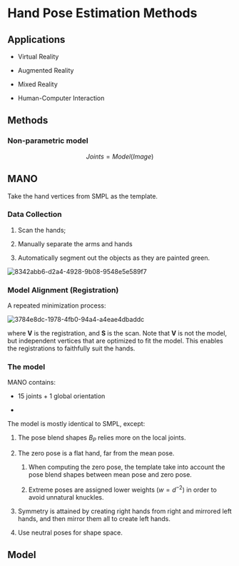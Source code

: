 # Hand Pose Estimation Methods

## Applications

* Virtual Reality

* Augmented Reality

* Mixed Reality

* Human-Computer Interaction

## Methods

### Non-parametric model

$$
Joints = Model(Image)
$$

## MANO

Take the hand vertices from SMPL as the template.

### Data Collection

1. Scan the hands;

2. Manually separate the arms and hands

3. Automatically segment out the objects as they are painted green.

![8342abb6-d2a4-4928-9b08-9548e5e589f7](file:///E:/Dropbox/TechNotes/Figures/8342abb6-d2a4-4928-9b08-9548e5e589f7.png)

### Model Alignment (Registration)

A repeated minimization process:

![3784e8dc-1978-4fb0-94a4-a4eae4dbaddc](file:///E:/Dropbox/TechNotes/Figures/3784e8dc-1978-4fb0-94a4-a4eae4dbaddc.png)

where $\mathbf{V}$ is the registration, and $\mathbf{S}$ is the scan. Note that $\mathbf{V}$ is not the model, but independent vertices that are optimized to fit the model. This enables the registrations to faithfully suit the hands.

### The model

MANO contains:

* 15 joints + 1 global orientation

* 

The model is mostly identical to SMPL, except:

1. The pose blend shapes $B_P$ relies more on the local joints.

2. The zero pose is a flat hand, far from the mean pose.
   
   1. When computing the zero pose, the template take into account the pose blend shapes between mean pose and zero pose.
   
   2. Extreme poses are assigned lower weights ($w=d^{-2}$) in order to avoid unnatural knuckles.

3. Symmetry is attained by creating right hands from right and mirrored left hands, and then mirror them all to create left hands.

4. Use neutral poses for shape space.

## Model



